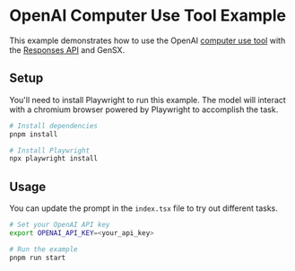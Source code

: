 # OpenAI Computer Use Tool Example

This example demonstrates how to use the OpenAI [computer use tool](https://platform.openai.com/docs/guides/tools-computer-use) with the [Responses API](https://platform.openai.com/docs/api-reference/responses) and GenSX.

## Setup

You'll need to install Playwright to run this example. The model will interact with a chromium browser powered by Playwright to accomplish the task.

```bash
# Install dependencies
pnpm install

# Install Playwright
npx playwright install
```

## Usage

You can update the prompt in the `index.tsx` file to try out different tasks.

```bash
# Set your OpenAI API key
export OPENAI_API_KEY=<your_api_key>

# Run the example
pnpm run start
```
